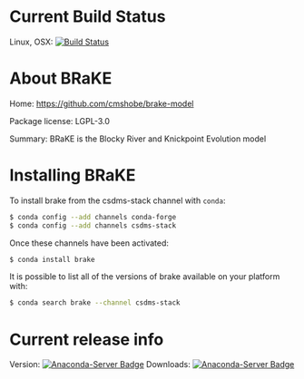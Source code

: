 # Current Build Status

Linux, OSX: [![Build Status](https://travis-ci.org/csdms-stack/brake-recipe.svg?branch=master)](https://travis-ci.org/csdms-stack/permamodel-recipe)

# About BRaKE

Home: https://github.com/cmshobe/brake-model

Package license: LGPL-3.0

Summary: BRaKE is the Blocky River and Knickpoint Evolution model

# Installing BRaKE

To install brake from the csdms-stack channel with `conda`:

```bash
$ conda config --add channels conda-forge
$ conda config --add channels csdms-stack
```

Once these channels have been activated:

```bash
$ conda install brake
```

It is possible to list all of the versions of brake available on your
platform with:

```bash
$ conda search brake --channel csdms-stack
```

# Current release info

Version: [![Anaconda-Server Badge](https://anaconda.org/csdms-stack/brake/badges/version.svg)](https://anaconda.org/csdms-stack/brake)
Downloads: [![Anaconda-Server Badge](https://anaconda.org/csdms-stack/brake/badges/downloads.svg)](https://anaconda.org/csdms-stack/brake)
